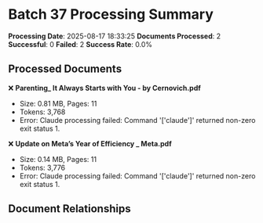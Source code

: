 # Batch 37 Processing Summary

**Processing Date**: 2025-08-17 18:33:25
**Documents Processed**: 2
**Successful**: 0
**Failed**: 2
**Success Rate**: 0.0%

## Processed Documents

❌ **Parenting_ It Always Starts with You - by Cernovich.pdf**
   - Size: 0.81 MB, Pages: 11
   - Tokens: 3,768
   - Error: Claude processing failed: Command '['claude']' returned non-zero exit status 1.

❌ **Update on Meta’s Year of Efficiency _ Meta.pdf**
   - Size: 0.14 MB, Pages: 11
   - Tokens: 3,776
   - Error: Claude processing failed: Command '['claude']' returned non-zero exit status 1.

## Document Relationships
